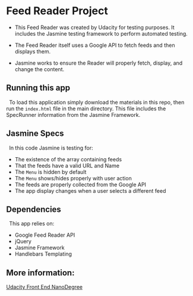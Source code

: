 # Feed Reader Project

* This Feed Reader was created by Udacity for testing purposes. It includes the Jasmine testing framework to perform automated testing.

* The Feed Reader itself uses a Google API to fetch feeds and then displays them.

* Jasmine works to ensure the Reader will properly fetch, display, and change the content.


## Running this app

&nbsp; To load this application simply download the materials in this repo, then run the `index.html` file in the main directory. This file includes the SpecRunner information from the Jasmine Framework.


## Jasmine Specs

&nbsp; In this code Jasmine is testing for:

* The existence of the array containing feeds
* That the feeds have a valid URL and Name
* The `Menu` is hidden by default
* The `Menu` shows/hides properly with user action
* The feeds are properly collected from the Google API
* The app display changes when a user selects a different feed


## Dependencies

&nbsp; This app relies on:
* Google Feed Reader API
* jQuery
* Jasmine Framework
* Handlebars Templating


## More information:

[Udacity Front End NanoDegree](https://www.udacity.com/course/front-end-web-developer-nanodegree--nd001)
